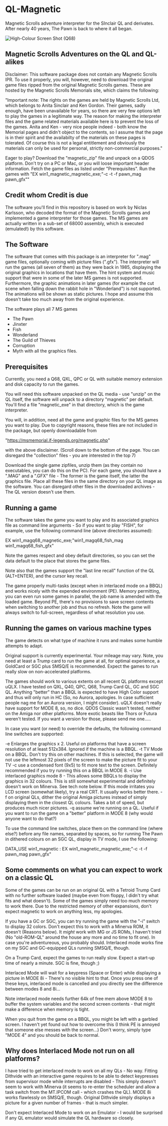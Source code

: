 # QL-Magnetic
Magnetic Scrolls adventure interpreter for the SInclair QL and derivates. After nearly 40 years, The Pawn is back to where it all began.

![High-Colour Screen Shot (Q68)](https://github.com/tofro/QL-Magnetic/blob/main/PawnCastleHC.png)

Magnetic Scrolls Adventures on the QL and QL-alikes
---------------------------------------------------

Disclaimer: This software package does not contain any Magnetic Scrolls IPR.
To use it properly, you will, however, need to download the original game files
ripped from the original Magnetic Scrolls games. These are hosted by the Magnetic
Scrolls Memorials site, which claims the following:

"Important note:
The rights on the games are held by Magnetic Scrolls Ltd, which belongs to Anita Sinclair
and Ken Gordon. Their games, sadly enough, have been unavailable for years, so there are
very few options left to play the games in a legitimate way.
The reason for making the interpreter files and the game related materials available here
is to prevent the loss of the games. Anita and Ken - very nice people indeed - both know
the Memorial pages and didn't object to the contents, so I assume that the page is in
their spirit and the availabilty of the materials on these pages is tolerated.
Of course this is not a legal entitlement and obviously the materials can only be used
for personal, strictly non-commercial purposes."

Eager to play?
Download the "magnetic_zip" file and unpack on a QDOS platform. Don't try on a PC or Mac, or you will loose important header information. Fetch the game files as listed under "Prerequisites". Run the games with "EX win1_magnetic_magnetic_exe;"-c -t -f pawn_mag pawn_gfx""

Credit whom Credit is due
-------------------------

The software you'll find in this repository is based on work by Niclas Karlsson, who
decoded the format of the Magnetic Scrolls games and implemented a game interpreter
for those games. The MS games are actually written in a sub-set of 68000 assembly,
which is executed (emulated!) by this software.

The Software
------------
The software that comes with this package is an interpreter for ".mag" game files,
optionally coming with picture files (".gfx"). The interpreter will run the games (all
seven of them) as they were back in 1985, displaying the original graphics in locations
that have them.
The hint system and music support that were in some of the later MS games is not
supported. Furthermore, the graphic animations in later games (for example the cut scene
when falling down the rabbit hole in "Wonderland") is not supported. The animations will
be shown as static pictures. I hope and assume this doesn't take too much away from the
original experience.

The software plays all 7 MS games
 - The Pawn
 - Jinxter
 - Fish
 - Wonderland
 - The Guild of Thieves
 - Corruption
 - Myth
with all the graphics files.


Prerequisites
-------------
Currently, you need a Q68, QXL, QPC or QL with suitable memory extension and disk capacity
to run the games.

You will need this software unpacked on the QL media - use "unzip" on the QL itself, the
software will unpack to a directory "magnetic" per default. You'll find a file
"magnetic_exe" in that directory, which is the game interpreter.

You will, in addition, need all the game and graphic files for the MS games you want
to play. Due to copyright reasons, these files are not included in the package, but
openly downloadable from

"https://msmemorial.if-legends.org/magnetic.php"

with the above disclaimer. (Scroll down to the bottom of the page. You can disregard the
"collection" files - you are interested in the top 7)

Download the single game zipfiles, unzip them (as they contain no executables, you can
do this on the PC). For each game, you should have a ".MAG" and a ".GFX" file - The
former is the game itself, the latter the graphics file. Place all these files in the
same directory on your QL image as the software. You can disregard other files in the
downloaded archives - The QL version doesn't use them.

Running a game
--------------
The software takes the game you want to play and its associated graphics file as command
line arguments - So if you want to play "FISH", for example, use the following
command line (above directories assumed):

   EX win1_magq68_magnetic_exe;"win1_magq68_fish_mag win1_magq68_fish_gfx"

Note the games respect and obey default directories, so you can set the data default to the
place that stores the game files.

Note also that the games support the "last line recall" function of the QL (ALT+ENTER), and the cursor key recall.

The game properly multi-tasks (except when in interlaced mode on a BBQL) and works nicely with
the expended environment (PE). Memory permitting, you can even run some games in parallel,
the job name is amended with the loaded game. Beyond PE, there's no provisions to save
screen contents when switching to another job and thus no refresh.
Note the game will always switch to full-screen, regardless of what resolution you use.

Running the games on various machine types
------------------------------------------
The game detects on what type of machine it runs and makes some humble attempts to adapt.

Original support is currently experimental. Your mileage may vary. Note, you need at least a
Trump card to run the game at all, for optimal experience, a GoldCard or SGC plus SMSQ/E is recommended. Expect the games to run really slow on non-accelerated platforms.

The games should work to various extents on all recent QL platforms except uQLX. I have tested on
QXL, Q40, QPC, Q68, Trump Card QL, GC and SGC QL.
Anything "better" than a BBQL is expected to have High Color support and thus will only
run in HC (So, no Aurora, apologies. In case sufficient people nag me for an Aurora version,
I might consider). uQLX doesn't really have support for MODE 8, so, no dice. QDOS Classic
wasn't tested, neither on the Amiga nor other platforms. More exotic beasts like Thors or
Futura weren't tested. If you want a version for those, please send me one.....

In case you want (or need) to override the defaults, the following command line switches
are supported:

  -e Enlarges the graphics x 2. Useful on platforms that have a screen resolution of at least
     512x384. Ignored if the machine is a BBQL.
  -t TV Mode on a BBQL. Don't try this on other machines. If this is selected, the game will
     not use the leftmost 32 pixels of the screen to make the picture fit to your TV
  -c use a condensed font (9x5) to fit more text to the screen. Definitely recommended if you
     try running this on a BBQL in MODE 8.
  -i Use interlaced graphics mode 8 - This allows some BBQLs to display the graphics in 32
     colours. This is still somewhat experimental and definitely doesn't work on Minerva.
     See tech note below. If this mode irritates you LCD screen (somewhat likely), try
     a real CRT. It usually works better there.
  -f on original QLs, dither the original Amiga pictures instead of simply displaying them
     in the closest QL colours. Takes a bit of speed, but produces much nicer pictures.
  -q assume we're running on a QL. Useful if you want to run the game on a "better"
     platform in MODE 8 (why would anyone want to do that?)
   

To use the command line switches, place them on the command line (where else?) before any
file names, separated by spaces, so for running The Pawn in dithered colours on an SGC QL,
display in TV mode, I use the following:

DATA_USE win1_magnetic : EX win1_magnetic_magnetic_exe;"-c -t -f pawn_mag pawn_gfx"

Some comments on what you can expect to work on a classic QL
------------------------------------------------------------
Some of the games can be run on an original QL with a Tetroid Trump Card with no further
software loaded (maybe even from floppy, I didn't try what fits and what doesn't).
Some of the games simply need too much memory to work there.
Due to the restricted memory of other expansions, don't expect magnetic to work on
anything less, my apologies.

If you have a GC or SGC, you can try running the game with the "-i" switch to display
32 colors. Don't expect this to work with a Minerva ROM, it doesn't (Reasons below).
It _might_ work with MG or JS ROMs, I haven't tried (No "old-ROM-QL" around the house
any more and no time to fit one). In case you're adventureous, you probably should.
Interlaced mode works fine on my SGC and GC-equipped QLs running SMSQ/E, though.

On a Trump Card, expect the games to run really slow. Expect a start-up time of
nearly a minute. SGC is fine, though ;)

Interlaced Mode will wait for a keypress (Space or Enter) while displaying a picture
in MODE 8i - There's no visible hint to that. Once you press one of these keys,
interlaced mode is cancelled and you directly see the difference between
modes 8 and 8i...

Note interlaced mode needs further 64k of free mem above MODE 8 to buffer the
system variables and the second screen contents - that might make a difference
when memory is tight.

When you quit from the game on a BBQL, you might be left with a garbled screen.
I haven't yet found out how to overcome this (I think PE is annoyed that someone
else messes with the screen...) Don't worry, simply type "MODE 4" and you should be
back to normal.

Why does Interlaced Mode not run on all platforms?
--------------------------------------------------
I have tried to get interlaced mode to work on all my QLs - No way. Fitting
Dithvide with an interactive game requires to be able to detect keypresses
from supervisor mode while interrupts are disabled - This simply doesn't seem
to work with Minerva (it seems to re-enter the scheduler and allow a task switch
from the MT.IPCOM call - which crashes the QL).
MODE 8i works flawlessly on SMSQ/E, though. Original Dithvide simply
displays a picture for a given number of frames - that is much simpler.

Don't expect Interlaced Mode to work on an Emulator - I would be surprised
if any QL emulator would simulate the QL hardware so closely.
